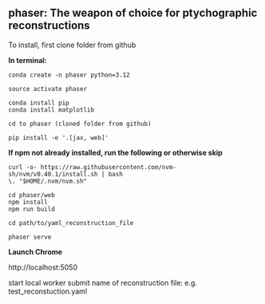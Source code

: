 phaser: The weapon of choice for ptychographic reconstructions
---

To install, first clone folder from github 

**In terminal:**

```
conda create -n phaser python=3.12
```

```
source activate phaser
```

```
conda install pip
conda install matplotlib
```

```
cd to phaser (cloned folder from github)
```

```
pip install -e '.[jax, web]'
```

**If npm not already installed, run the following or otherwise skip**
```
curl -o- https://raw.githubusercontent.com/nvm-sh/nvm/v0.40.1/install.sh | bash
\. "$HOME/.nvm/nvm.sh"
```

```
cd phaser/web  
npm install 
npm run build
```

```
cd path/to/yaml_reconstruction_file
```

```
phaser serve 
```

**Launch Chrome**

http://localhost:5050

start local worker
submit name of reconstruction file: e.g. test_reconstuction.yaml

